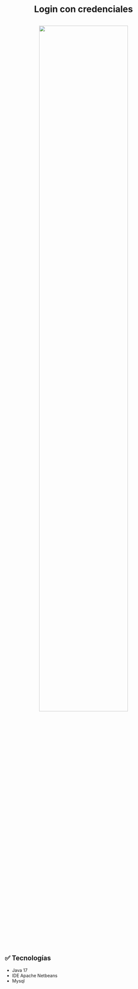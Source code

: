 <h1 align="center">Login con credenciales</h1>


<div align="center"><br>
<img align="center" width=75% src="https://github.com/XGilmar/login-credentials/assets/86094668/b9c8da2f-91cd-4375-bee5-b2241852f916"/>
</div><br>

## :white_check_mark: Tecnologías
- Java 17
- IDE Apache Netbeans
- Mysql

